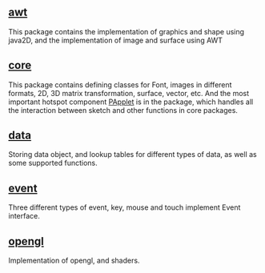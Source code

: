 

## [awt](./awt)
This package contains the implementation of graphics and shape using java2D, and the implementation of image and surface using AWT

## [core](./core)
This package contains defining classes for Font, images in different formats, 2D, 3D matrix transformation, surface, vector, etc. 
And the most important hotspot component [PApplet](./core/PApplet.java) is in the package, which handles all the interaction between sketch and other functions in core packages.

## [data](./data)
Storing data object, and lookup tables for different types of data, as well as some supported functions.

## [event](./event)
Three different types of event, key, mouse and touch implement Event interface.

## [opengl](./opengl)
Implementation of opengl, and shaders.

